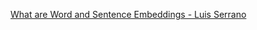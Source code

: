 [What are Word and Sentence Embeddings - Luis Serrano](https://txt.cohere.ai/sentence-word-embeddings/)
